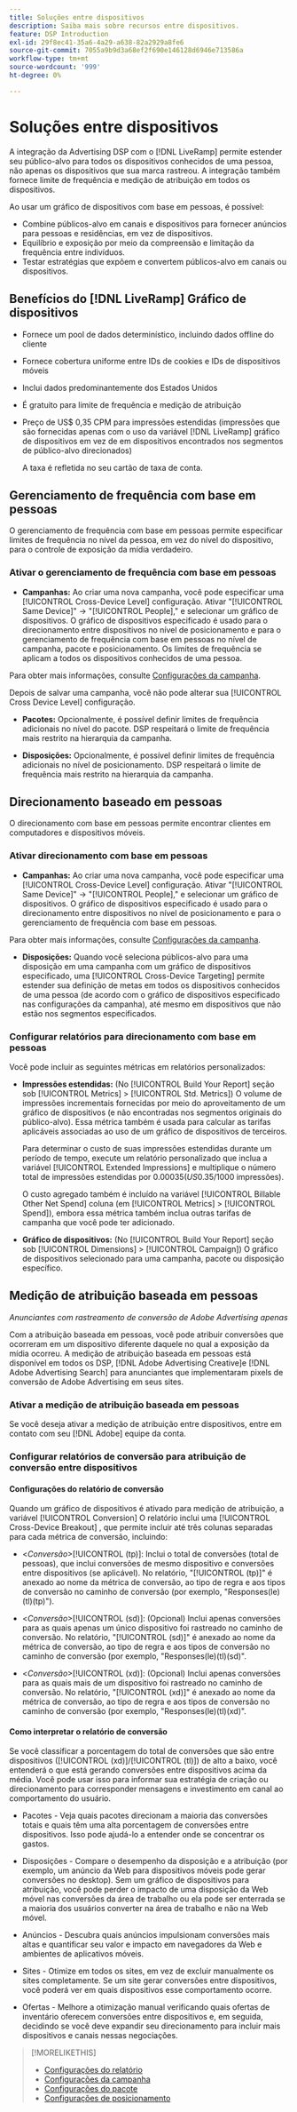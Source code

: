 ```yaml
---
title: Soluções entre dispositivos
description: Saiba mais sobre recursos entre dispositivos.
feature: DSP Introduction
exl-id: 29f8ec41-35a6-4a29-a638-82a2929a8fe6
source-git-commit: 7055a9b9d3a68ef2f690e146128d6946e713586a
workflow-type: tm+mt
source-wordcount: '999'
ht-degree: 0%

---
```


# Soluções entre dispositivos

A integração da Advertising DSP com o [!DNL LiveRamp] permite estender seu público-alvo para todos os dispositivos conhecidos de uma pessoa, não apenas os dispositivos que sua marca rastreou. A integração também fornece limite de frequência e medição de atribuição em todos os dispositivos.

Ao usar um gráfico de dispositivos com base em pessoas, é possível:

* Combine públicos-alvo em canais e dispositivos para fornecer anúncios para pessoas e residências, em vez de dispositivos.
* Equilíbrio e exposição por meio da compreensão e limitação da frequência entre indivíduos.
* Testar estratégias que expõem e convertem públicos-alvo em canais ou dispositivos.

## Benefícios do [!DNL LiveRamp] Gráfico de dispositivos

* Fornece um pool de dados determinístico, incluindo dados offline do cliente

* Fornece cobertura uniforme entre IDs de cookies e IDs de dispositivos móveis

* Inclui dados predominantemente dos Estados Unidos

* É gratuito para limite de frequência e medição de atribuição

* Preço de US$ 0,35 CPM para impressões estendidas (impressões que são fornecidas apenas com o uso da variável [!DNL LiveRamp] gráfico de dispositivos em vez de em dispositivos encontrados nos segmentos de público-alvo direcionados)

   A taxa é refletida no seu cartão de taxa de conta.

## Gerenciamento de frequência com base em pessoas

O gerenciamento de frequência com base em pessoas permite especificar limites de frequência no nível da pessoa, em vez do nível do dispositivo, para o controle de exposição da mídia verdadeiro.

### Ativar o gerenciamento de frequência com base em pessoas

* **Campanhas:** Ao criar uma nova campanha, você pode especificar uma [!UICONTROL Cross-Device Level] configuração. Ativar &quot;[!UICONTROL Same Device]&quot; -> &quot;[!UICONTROL People],&quot; e selecionar um gráfico de dispositivos. O gráfico de dispositivos especificado é usado para o direcionamento entre dispositivos no nível de posicionamento e para o gerenciamento de frequência com base em pessoas no nível de campanha, pacote e posicionamento. Os limites de frequência se aplicam a todos os dispositivos conhecidos de uma pessoa.

Para obter mais informações, consulte [Configurações da campanha](/help/dsp/campaign-management/campaigns/campaign-settings.md).

Depois de salvar uma campanha, você não pode alterar sua [!UICONTROL Cross Device Level] configuração.

* **Pacotes:**  Opcionalmente, é possível definir limites de frequência adicionais no nível do pacote. DSP respeitará o limite de frequência mais restrito na hierarquia da campanha.

* **Disposições:** Opcionalmente, é possível definir limites de frequência adicionais no nível de posicionamento. DSP respeitará o limite de frequência mais restrito na hierarquia da campanha.

## Direcionamento baseado em pessoas

O direcionamento com base em pessoas permite encontrar clientes em computadores e dispositivos móveis.

### Ativar direcionamento com base em pessoas

* **Campanhas:** Ao criar uma nova campanha, você pode especificar uma [!UICONTROL Cross-Device Level] configuração. Ativar &quot;[!UICONTROL Same Device]&quot; -> &quot;[!UICONTROL People],&quot; e selecionar um gráfico de dispositivos. O gráfico de dispositivos especificado é usado para o direcionamento entre dispositivos no nível de posicionamento e para o gerenciamento de frequência com base em pessoas.

Para obter mais informações, consulte [Configurações da campanha](/help/dsp/campaign-management/campaigns/campaign-settings.md).

* **Disposições:** Quando você seleciona públicos-alvo para uma disposição em uma campanha com um gráfico de dispositivos especificado, uma [!UICONTROL Cross-Device Targeting] permite estender sua definição de metas em todos os dispositivos conhecidos de uma pessoa (de acordo com o gráfico de dispositivos especificado nas configurações da campanha), até mesmo em dispositivos que não estão nos segmentos especificados.

### Configurar relatórios para direcionamento com base em pessoas

Você pode incluir as seguintes métricas em relatórios personalizados:

* **Impressões estendidas:** (No [!UICONTROL Build Your Report] seção sob [!UICONTROL Metrics] > [!UICONTROL Std. Metrics]) O volume de impressões incrementais fornecidas por meio do aproveitamento de um gráfico de dispositivos (e não encontradas nos segmentos originais do público-alvo). Essa métrica também é usada para calcular as tarifas aplicáveis associadas ao uso de um gráfico de dispositivos de terceiros.

   Para determinar o custo de suas impressões estendidas durante um período de tempo, execute um relatório personalizado que inclua a variável [!UICONTROL Extended Impressions] e multiplique o número total de impressões estendidas por $0.00035 (US$0.35/1000 impressões).

   O custo agregado também é incluído na variável [!UICONTROL Billable Other Net Spend] coluna (em [!UICONTROL Metrics] > [!UICONTROL Spend]), embora essa métrica também inclua outras tarifas de campanha que você pode ter adicionado.

* **Gráfico de dispositivos:** (No [!UICONTROL Build Your Report] seção sob [!UICONTROL Dimensions] > [!UICONTROL Campaign]) O gráfico de dispositivos selecionado para uma campanha, pacote ou disposição específico.

## Medição de atribuição baseada em pessoas

*Anunciantes com rastreamento de conversão de Adobe Advertising apenas*

Com a atribuição baseada em pessoas, você pode atribuir conversões que ocorreram em um dispositivo diferente daquele no qual a exposição da mídia ocorreu. A medição de atribuição baseada em pessoas está disponível em todos os DSP, [!DNL Adobe Advertising Creative]e [!DNL Adobe Advertising Search] para anunciantes que implementaram pixels de conversão de Adobe Advertising em seus sites.

### Ativar a medição de atribuição baseada em pessoas

Se você deseja ativar a medição de atribuição entre dispositivos, entre em contato com seu [!DNL Adobe] equipe da conta.

### Configurar relatórios de conversão para atribuição de conversão entre dispositivos

#### Configurações do relatório de conversão

Quando um gráfico de dispositivos é ativado para medição de atribuição, a variável [!UICONTROL Conversion] O relatório inclui uma [!UICONTROL Cross-Device Breakout] , que permite incluir até três colunas separadas para cada métrica de conversão, incluindo:

* &lt;*Conversão*>[!UICONTROL (tp)]: Inclui o total de conversões (total de pessoas), que inclui conversões de mesmo dispositivo e conversões entre dispositivos (se aplicável). No relatório, &quot;[!UICONTROL (tp)]&quot; é anexado ao nome da métrica de conversão, ao tipo de regra e aos tipos de conversão no caminho de conversão (por exemplo, &quot;Responses(le)(tl)(tp)&quot;).

* &lt;*Conversão*>[!UICONTROL (sd)]: (Opcional) Inclui apenas conversões para as quais apenas um único dispositivo foi rastreado no caminho de conversão. No relatório, &quot;[!UICONTROL (sd)]&quot; é anexado ao nome da métrica de conversão, ao tipo de regra e aos tipos de conversão no caminho de conversão (por exemplo, &quot;Responses(le)(tl)(sd)&quot;.

* &lt;*Conversão*>[!UICONTROL (xd)]: (Opcional) Inclui apenas conversões para as quais mais de um dispositivo foi rastreado no caminho de conversão. No relatório, &quot;[!UICONTROL (xd)]&quot; é anexado ao nome da métrica de conversão, ao tipo de regra e aos tipos de conversão no caminho de conversão (por exemplo, &quot;Responses(le)(tl)(xd)&quot;.

#### Como interpretar o relatório de conversão

Se você classificar a porcentagem do total de conversões que são entre dispositivos ([!UICONTROL (xd)]/[!UICONTROL (tl)]) de alto a baixo, você entenderá o que está gerando conversões entre dispositivos acima da média. Você pode usar isso para informar sua estratégia de criação ou direcionamento para corresponder mensagens e investimento em canal ao comportamento do usuário.

* Pacotes - Veja quais pacotes direcionam a maioria das conversões totais e quais têm uma alta porcentagem de conversões entre dispositivos. Isso pode ajudá-lo a entender onde se concentrar os gastos.

* Disposições - Compare o desempenho da disposição e a atribuição (por exemplo, um anúncio da Web para dispositivos móveis pode gerar conversões no desktop). Sem um gráfico de dispositivos para atribuição, você pode perder o impacto de uma disposição da Web móvel nas conversões da área de trabalho ou ela pode ser enterrada se a maioria dos usuários converter na área de trabalho e não na Web móvel.

* Anúncios - Descubra quais anúncios impulsionam conversões mais altas e quantificar seu valor e impacto em navegadores da Web e ambientes de aplicativos móveis.

* Sites - Otimize em todos os sites, em vez de excluir manualmente os sites completamente. Se um site gerar conversões entre dispositivos, você poderá ver em quais dispositivos esse comportamento ocorre.

* Ofertas - Melhore a otimização manual verificando quais ofertas de inventário oferecem conversões entre dispositivos e, em seguida, decidindo se você deve expandir seu direcionamento para incluir mais dispositivos e canais nessas negociações.

>[!MORELIKETHIS]
>
>* [Configurações do relatório](/help/dsp/reports/report-settings.md)
>* [Configurações da campanha](/help/dsp/campaign-management/campaigns/campaign-settings.md)
>* [Configurações do pacote](/help/dsp/campaign-management/packages/package-settings.md)
>* [Configurações de posicionamento](/help/dsp/campaign-management/placements/placement-settings.md)

